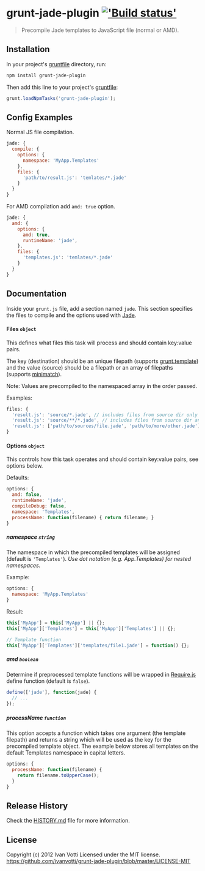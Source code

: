 # grunt-jade-plugin [!['Build status'][travis_image_url]][travis_page_url]

[travis_image_url]: https://secure.travis-ci.org/ivanvotti/grunt-jade-plugin.png?branch=master
[travis_page_url]: https://travis-ci.org/ivanvotti/grunt-jade-plugin

> Precompile Jade templates to JavaScript file (normal or AMD).

## Installation

In your project's [gruntfile][getting_started] directory, run:

```bash
npm install grunt-jade-plugin
```

Then add this line to your project's [gruntfile][getting_started]:

```javascript
grunt.loadNpmTasks('grunt-jade-plugin');
```

## Config Examples

Normal JS file compilation.
``` javascript
jade: {
  compile: {
    options: {
      namespace: 'MyApp.Templates'
    },
    files: {
      'path/to/result.js': 'temlates/*.jade'
    }
  }
}
```

For AMD compilation add `amd: true` option.
``` javascript
jade: {
  amd: {
    options: {
      amd: true,
      runtimeName: 'jade',
    },
    files: {
      'templates.js': 'temlates/*.jade'
    }
  }
}
```

## Documentation

Inside your `grunt.js` file, add a section named `jade`. This section specifies the files to compile and the options used with [Jade][].

#### Files ```object```

This defines what files this task will process and should contain key:value pairs.

The key (destination) should be an unique filepath (supports [grunt.template][]) and the value (source) should be a filepath or an array of filepaths (supports [minimatch][]).

Note: Values are precompiled to the namespaced array in the order passed.

Examples:
```javascript
files: {
  'result.js': 'source/*.jade', // includes files from source dir only
  'result.js': 'source/**/*.jade', // includes files from source dir and all its subdirs
  'result.js': ['path/to/sources/file.jade', 'path/to/more/other.jade']
}
```

#### Options ```object```

This controls how this task operates and should contain key:value pairs, see options below.

Defaults:

```javascript
options: {
  amd: false,
  runtimeName: 'jade',
  compileDebug: false,
  namespace: 'Templates',
  processName: function(filename) { return filename; }
}
```

##### namespace ```string```

The namespace in which the precompiled templates will be assigned (default is `'Templates'`).  *Use dot notation (e.g. App.Templates) for nested namespaces.*

Example:
``` javascript
options: {
  namespace: 'MyApp.Templates'
}
```

Result:
``` javascript
this['MyApp'] = this['MyApp'] || {};
this['MyApp']['Templates'] = this['MyApp']['Templates'] || {};

// Template function
this['MyApp']['Templates']['templates/file1.jade'] = function() {};
```

##### amd ```boolean```

Determine if preprocessed template functions will be wrapped in [Require.js][] define function (default is `false`).

``` javascript
define(['jade'], function(jade) {
  // ...
});
```

##### processName ```function```

This option accepts a function which takes one argument (the template filepath) and returns a string which will be used as the key for the precompiled template object.  The example below stores all templates on the default Templates namespace in capital letters.

``` javascript
options: {
  processName: function(filename) {
    return filename.toUpperCase();
  }
}
```

## Release History
Check the [HISTORY.md][] file for more information.

## License
Copyright (c) 2012 Ivan Votti
Licensed under the MIT license.
<https://github.com/ivanvotti/grunt-jade-plugin/blob/master/LICENSE-MIT>

[history.md]: https://github.com/ivanvotti/grunt-jade-plugin/blob/master/HISTORY.md
[grunt]: https://github.com/gruntjs/grunt
[getting_started]: https://github.com/gruntjs/grunt/blob/master/docs/getting_started.md
[grunt.template]: https://github.com/gruntjs/grunt/blob/master/docs/api_template.md
[minimatch]: https://github.com/isaacs/minimatch
[require.js]: http://requirejs.org
[jade]: http://jade-lang.com
